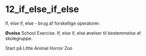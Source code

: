 # 12_if_else_if_else
If, else if, else - brug af forskellige operatorer.

__Øvelse__ School Exercise. If, else if, else øvelser til bestemmelse af skolegruppe.

Start på Little Animal Horror Zoo
